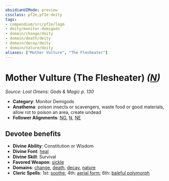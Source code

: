 ```yaml
---
obsidianUIMode: preview
cssclass: pf2e,pf2e-deity
tags:
- compendium/src/pf2e/logm
- deity/monitor-demigods
- domain/change/deity
- domain/death/deity
- domain/decay/deity
- domain/nature/deity
aliases: ["Mother Vulture", "The Flesheater"]
---
```

# Mother Vulture (The Flesheater) *([N](rules/traits/n-b1.md "Neutral Alignment Trait"))*  
*Source: Lost Omens: Gods & Magic p. 130*  

- **Category**: Monitor Demigods
- **Anathema**: poison insects or scavengers, waste food or good materials, allow rot to poison an area, create undead
- **Follower Alignments**: [NG](rules/traits/ng-b1.md "Neutral Good Alignment Trait"), [N](rules/traits/n-b1.md "Neutral Alignment Trait"), [NE](rules/traits/ne-b1.md "Neutral Evil Alignment Trait")

## Devotee benefits

- **Divine Ability**: Constitution or Wisdom
- **Divine Font**: [heal](heal.md)
- **Divine Skill**: Survival
- **Favored Weapon**: [sickle](sickle.md)
- **Domains**: [change](Reference/Compendium/Setting/domains.md#Change), [death](Reference/Compendium/Setting/domains.md#Death), [decay](Reference/Compendium/Setting/domains.md#Decay), [nature](Reference/Compendium/Setting/domains.md#Nature)
- **Cleric Spells**: 1st: [soothe](soothe.md); 4th: [aerial form](aerial-form.md); 6th: [baleful polymorph](baleful-polymorph.md)
